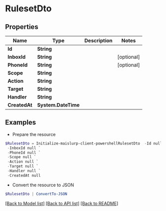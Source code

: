 # RulesetDto
## Properties

Name | Type | Description | Notes
------------ | ------------- | ------------- | -------------
**Id** | **String** |  | 
**InboxId** | **String** |  | [optional] 
**PhoneId** | **String** |  | [optional] 
**Scope** | **String** |  | 
**Action** | **String** |  | 
**Target** | **String** |  | 
**Handler** | **String** |  | 
**CreatedAt** | **System.DateTime** |  | 

## Examples

- Prepare the resource
```powershell
$RulesetDto = Initialize-maislurp-client-powershellRulesetDto  -Id null `
 -InboxId null `
 -PhoneId null `
 -Scope null `
 -Action null `
 -Target null `
 -Handler null `
 -CreatedAt null
```

- Convert the resource to JSON
```powershell
$RulesetDto | ConvertTo-JSON
```

[[Back to Model list]](../README#documentation-for-models) [[Back to API list]](../README#documentation-for-api-endpoints) [[Back to README]](../README)

